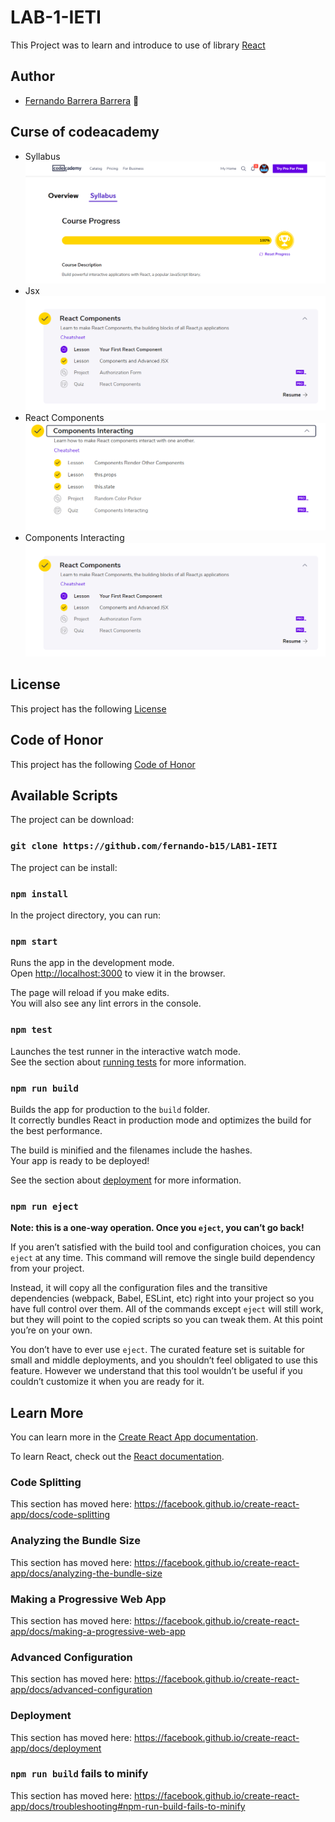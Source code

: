 # LAB-1-IETI
This Project was to learn and introduce to use of library [React](https://github.com/facebook/create-react-app)


## Author
  * [Fernando Barrera Barrera](https://github.com/fernando-b15) :guitar:
  
## Curse of codeacademy
  * Syllabus
        ![img](https://github.com/fernando-b15/LAB1-IETI/blob/master/img/curso1.PNG)
  * Jsx 
        ![img](https://github.com/fernando-b15/LAB1-IETI/blob/master/img/curso2.PNG)
  * React Components      
        ![img](https://github.com/fernando-b15/LAB1-IETI/blob/master/img/curso3.PNG)
  * Components Interacting
        ![img](https://github.com/fernando-b15/LAB1-IETI/blob/master/img/curso4.PNG)
        
## License

This project has the following [License](https://github.com/fernando-b15/LAB1-IETI/blob/master/LICENSE)

## Code of Honor

This project has the following [Code of Honor](https://github.com/fernando-b15/LAB1-IETI/blob/master/Codigo%20de%20Honor.txt)

## Available Scripts

The project can be download:

### `git clone https://github.com/fernando-b15/LAB1-IETI`

The project can be install:

### `npm install`

In the project directory, you can run:

### `npm start`

Runs the app in the development mode.<br />
Open [http://localhost:3000](http://localhost:3000) to view it in the browser.

The page will reload if you make edits.<br />
You will also see any lint errors in the console.

### `npm test`

Launches the test runner in the interactive watch mode.<br />
See the section about [running tests](https://facebook.github.io/create-react-app/docs/running-tests) for more information.

### `npm run build`

Builds the app for production to the `build` folder.<br />
It correctly bundles React in production mode and optimizes the build for the best performance.

The build is minified and the filenames include the hashes.<br />
Your app is ready to be deployed!

See the section about [deployment](https://facebook.github.io/create-react-app/docs/deployment) for more information.

### `npm run eject`

**Note: this is a one-way operation. Once you `eject`, you can’t go back!**

If you aren’t satisfied with the build tool and configuration choices, you can `eject` at any time. This command will remove the single build dependency from your project.

Instead, it will copy all the configuration files and the transitive dependencies (webpack, Babel, ESLint, etc) right into your project so you have full control over them. All of the commands except `eject` will still work, but they will point to the copied scripts so you can tweak them. At this point you’re on your own.

You don’t have to ever use `eject`. The curated feature set is suitable for small and middle deployments, and you shouldn’t feel obligated to use this feature. However we understand that this tool wouldn’t be useful if you couldn’t customize it when you are ready for it.

## Learn More

You can learn more in the [Create React App documentation](https://facebook.github.io/create-react-app/docs/getting-started).

To learn React, check out the [React documentation](https://reactjs.org/).

### Code Splitting

This section has moved here: https://facebook.github.io/create-react-app/docs/code-splitting

### Analyzing the Bundle Size

This section has moved here: https://facebook.github.io/create-react-app/docs/analyzing-the-bundle-size

### Making a Progressive Web App

This section has moved here: https://facebook.github.io/create-react-app/docs/making-a-progressive-web-app

### Advanced Configuration

This section has moved here: https://facebook.github.io/create-react-app/docs/advanced-configuration

### Deployment

This section has moved here: https://facebook.github.io/create-react-app/docs/deployment

### `npm run build` fails to minify

This section has moved here: https://facebook.github.io/create-react-app/docs/troubleshooting#npm-run-build-fails-to-minify
